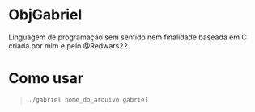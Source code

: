 # ObjGabriel
Linguagem de programação sem sentido nem finalidade baseada em C criada por mim e pelo @Redwars22

# Como usar

> ```bash
> ./gabriel nome_do_arquivo.gabriel   
> ```